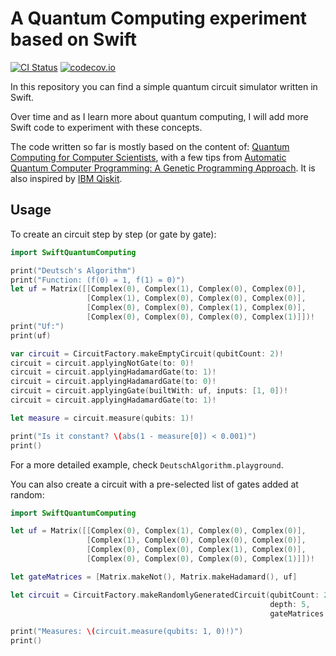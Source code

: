 # A Quantum Computing experiment based on Swift

[![CI Status](https://travis-ci.org/indisoluble/SwiftQuantumComputing.svg)](https://travis-ci.org/indisoluble/SwiftQuantumComputing)
[![codecov.io](https://codecov.io/github/indisoluble/SwiftQuantumComputing/coverage.svg)](https://codecov.io/github/indisoluble/SwiftQuantumComputing)

In this repository you can find a simple quantum circuit simulator written in Swift.

Over time and as I learn more about quantum computing, I will add more Swift code to experiment with these concepts.

The code written so far is mostly based on the content of: [Quantum Computing for Computer Scientists](https://www.amazon.com/Quantum-Computing-Computer-Scientists-Yanofsky/dp/0521879965), with a few tips from [Automatic Quantum Computer Programming: A Genetic Programming Approach](https://www.amazon.com/Automatic-Quantum-Computer-Programming-Approach/dp/038736496X). It is also inspired by [IBM Qiskit](https://github.com/Qiskit/qiskit-terra).

## Usage

To create an circuit step by step (or gate by gate):

```swift
import SwiftQuantumComputing

print("Deutsch's Algorithm")
print("Function: (f(0) = 1, f(1) = 0)")
let uf = Matrix([[Complex(0), Complex(1), Complex(0), Complex(0)],
                 [Complex(1), Complex(0), Complex(0), Complex(0)],
                 [Complex(0), Complex(0), Complex(1), Complex(0)],
                 [Complex(0), Complex(0), Complex(0), Complex(1)]])!
print("Uf:")
print(uf)

var circuit = CircuitFactory.makeEmptyCircuit(qubitCount: 2)!
circuit = circuit.applyingNotGate(to: 0)!
circuit = circuit.applyingHadamardGate(to: 1)!
circuit = circuit.applyingHadamardGate(to: 0)!
circuit = circuit.applyingGate(builtWith: uf, inputs: [1, 0])!
circuit = circuit.applyingHadamardGate(to: 1)!

let measure = circuit.measure(qubits: 1)!

print("Is it constant? \(abs(1 - measure[0]) < 0.001)")
print()
```

For a more detailed example, check `DeutschAlgorithm.playground`.

You can also create a circuit with a pre-selected list of gates added at random:

```swift
import SwiftQuantumComputing

let uf = Matrix([[Complex(0), Complex(1), Complex(0), Complex(0)],
                 [Complex(1), Complex(0), Complex(0), Complex(0)],
                 [Complex(0), Complex(0), Complex(1), Complex(0)],
                 [Complex(0), Complex(0), Complex(0), Complex(1)]])!

let gateMatrices = [Matrix.makeNot(), Matrix.makeHadamard(), uf]

let circuit = CircuitFactory.makeRandomlyGeneratedCircuit(qubitCount: 2,
                                                          depth: 5,
                                                          gateMatrices: gateMatrices)!

print("Measures: \(circuit.measure(qubits: 1, 0)!)")
print()
```
